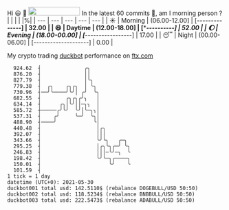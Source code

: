 Hi :smiley: :wave: <img src="https://jojoee.jojoee.com/api/utcnow" width="120" height="20">
In the latest 60 commits :bug:, am I morning person ? 
| | | | |%|
| --- | --- | --- | --- | --- |
| :sunny: | Morning | (06.00-12.00] | [******--------------] | 32.00 |
| :satisfied: | Daytime | (12.00-18.00] | [**********----------] | 52.00 |
| :moon: | Evening | (18.00-00.00] | [***-----------------] | 17.00 |
| :sleeping: | Night | (00.00-06.00] | [--------------------] | 0.00 |

My crypto trading [duckbot](https://github.com/jojoee/duckbot) performance on [ftx.com](https://ftx.com/#a=13144711)
```
  924.62  ┤              ╭╮
  876.20  ┤              ││
  827.79  ┤              │╰╮
  779.38  ┤  ╭╮    ╭╮╭╮  │ ╰╮
  730.96  ┤──╯╰────╯╰╯│ ╭╯  ╰╮
  682.55  ┤        ╭╮╭╮╭╯╮   │
  634.14  ┤      ╭╮│╰╯││─╮╮  │
  585.72  ┼─────╭╯╰╯  ╰╯│╰─╮╮│
  537.31  ┤    ╭╯     ╰─╯  ╰╮│
  488.90  ┤────╯            ╰│
  440.48  ┤                  │╭╮
  392.07  ┤                  │││
  343.66  ┤                  ╰╯╰╮   ╭─╮
  295.25  ┤                  │╭╮╰╮╭─╯ ╰╮
  246.83  ┤                  │││─╰╯─╮  ╰
  198.42  ┤                  ╰╯╰─╮╭────╮
  150.01  ┤                      ╰╯    ╰
  101.59  ┤
1 tick = 1 day
datetime (UTC+0): 2021-05-30
duckbot001 total usd: 142.5110$ (rebalance DOGEBULL/USD 50:50)
duckbot002 total usd: 118.5234$ (rebalance BNBBULL/USD 50:50)
duckbot003 total usd: 222.5473$ (rebalance ADABULL/USD 50:50)
```

